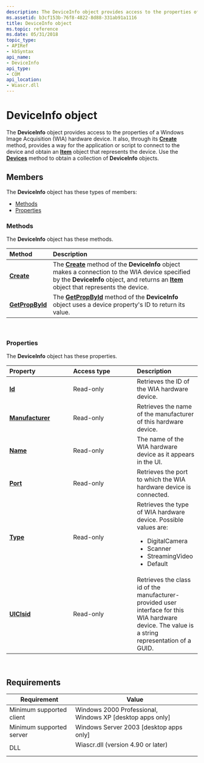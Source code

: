 ```yaml
---
description: The DeviceInfo object provides access to the properties of a Windows Image Acquisition (WIA) hardware device.
ms.assetid: b3cf153b-76f8-4822-8d88-331ab91a1116
title: DeviceInfo object
ms.topic: reference
ms.date: 05/31/2018
topic_type: 
- APIRef
- kbSyntax
api_name: 
- DeviceInfo
api_type: 
- COM
api_location: 
- Wiascr.dll
---
```


# DeviceInfo object

The **DeviceInfo** object provides access to the properties of a Windows Image Acquisition (WIA) hardware device. It also, through its [**Create**](-wia-iwiadeviceinfo-create.md) method, provides a way for the application or script to connect to the device and obtain an [**Item**](-wia-item.md) object that represents the device. Use the [**Devices**](-wia-iwia-devices.md) method to obtain a collection of **DeviceInfo** objects.

## Members

The **DeviceInfo** object has these types of members:

-   [Methods](#methods)
-   [Properties](#properties)

### Methods

The **DeviceInfo** object has these methods.



| Method                                                 | Description                                                                                                                                                                                                                                              |
|:-------------------------------------------------------|:---------------------------------------------------------------------------------------------------------------------------------------------------------------------------------------------------------------------------------------------------------|
| [**Create**](-wia-iwiadeviceinfo-create.md)           | The [**Create**](-wia-iwiadeviceinfo-create.md) method of the **DeviceInfo** object makes a connection to the WIA device specified by the **DeviceInfo** object, and returns an [**Item**](-wia-item.md) object that represents the device.<br/> |
| [**GetPropById**](-wia-iwiadeviceinfo-getpropbyid.md) | The [**GetPropById**](-wia-iwiadeviceinfo-getpropbyid.md) method of the **DeviceInfo** object uses a device property's ID to return its value.<br/>                                                                                               |



 

### Properties

The **DeviceInfo** object has these properties.



<table>
<colgroup>
<col style="width: 33%" />
<col style="width: 33%" />
<col style="width: 33%" />
</colgroup>
<thead>
<tr class="header">
<th style="text-align: left;">Property</th>
<th style="text-align: left;">Access type</th>
<th style="text-align: left;">Description</th>
</tr>
</thead>
<tbody>
<tr class="odd">
<td style="text-align: left;"><a href="-wia-iwiadeviceinfo-id.md"><strong>Id</strong></a><br/></td>
<td style="text-align: left;">Read-only<br/></td>
<td style="text-align: left;">Retrieves the ID of the WIA hardware device. <br/></td>
</tr>
<tr class="even">
<td style="text-align: left;"><a href="-wia-iwiadeviceinfo-manufacturer.md"><strong>Manufacturer</strong></a><br/></td>
<td style="text-align: left;">Read-only<br/></td>
<td style="text-align: left;">Retrieves the name of the manufacturer of this hardware device.<br/></td>
</tr>
<tr class="odd">
<td style="text-align: left;"><a href="-wia-iwiadeviceinfo-name.md"><strong>Name</strong></a><br/></td>
<td style="text-align: left;">Read-only<br/></td>
<td style="text-align: left;">The name of the WIA hardware device as it appears in the UI.<br/></td>
</tr>
<tr class="even">
<td style="text-align: left;"><a href="-wia-iwiadeviceinfo-port.md"><strong>Port</strong></a><br/></td>
<td style="text-align: left;">Read-only<br/></td>
<td style="text-align: left;">Retrieves the port to which the WIA hardware device is connected.<br/></td>
</tr>
<tr class="odd">
<td style="text-align: left;"><a href="-wia-iwiadeviceinfo-type.md"><strong>Type</strong></a><br/></td>
<td style="text-align: left;">Read-only<br/></td>
<td style="text-align: left;">Retrieves the type of WIA hardware device. Possible values are: <br/>
<ul>
<li>DigitalCamera</li>
<li>Scanner</li>
<li>StreamingVideo</li>
<li>Default</li>
</ul></td>
</tr>
<tr class="even">
<td style="text-align: left;"><a href="-wia-iwiadeviceinfo-uiclsid.md"><strong>UIClsid</strong></a><br/></td>
<td style="text-align: left;">Read-only<br/></td>
<td style="text-align: left;">Retrieves the class id of the manufacturer-provided user interface for this WIA hardware device. The value is a string representation of a GUID. <br/></td>
</tr>
</tbody>
</table>



 

## Requirements



| Requirement | Value |
|-------------------------------------|---------------------------------------------------------------------------------------------------------------|
| Minimum supported client<br/> | Windows 2000 Professional, Windows XP \[desktop apps only\]<br/>                                        |
| Minimum supported server<br/> | Windows Server 2003 \[desktop apps only\]<br/>                                                          |
| DLL<br/>                      | <dl> <dt>Wiascr.dll (version 4.90 or later)</dt> </dl> |



 

 




